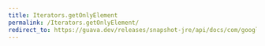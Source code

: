 ```yaml
---
title: Iterators.getOnlyElement
permalink: /Iterators.getOnlyElement/
redirect_to: https://guava.dev/releases/snapshot-jre/api/docs/com/google/common/collect/Iterators.html#getOnlyElement-java.util.Iterator-
---
```

